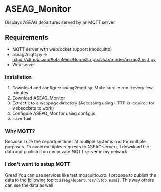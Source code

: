 # ASEAG_Monitor
Displays ASEAG departures served by an MQTT server

## Requirements
* MQTT server with websocket support (mosquitto)
* aseag2mqtt.py -> https://github.com/RobinMeis/HomeScripts/blob/master/aseag2mqtt.py
* Web server

### Installation
1. Download and configure aseag2mqtt.py. Make sure to run it every few minutes
2. Download ASEAG_Monitor
3. Extract it to a webpage directory (Accessing using HTTP is required for websockets to work)
4. Configure ASEAG_Monitor using config.js
5. Have fun!

### Why MQTT?
Because I use the departure times at multiple systems and for multiple purposes. To avoid multiples requests to ASEAG servers, I download the data and publish it on my private MQTT server in my network

### I don't want to setup MQTT
Great! You can use services like test.mosquitto.org. I propose to publish the data to the following topic: `aseag/departures/[Stop name]`. This way others can use the data as well
